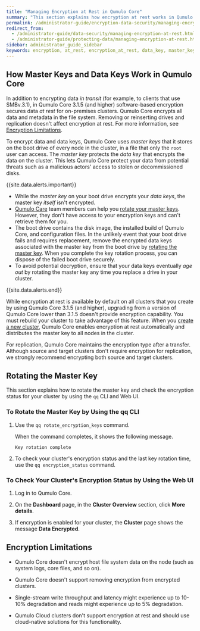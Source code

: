 ```yaml
---
title: "Managing Encryption at Rest in Qumulo Core"
summary: "This section explains how encryption at rest works in Qumulo Core, how to rotate master keys, and how to ensure that the master keys across your cluster are secured correctly."
permalink: /administrator-guide/encryption-data-security/managing-encryption-at-rest.html
redirect_from:
  - /administrator-guide/data-security/managing-encryption-at-rest.html
  - /administrator-guide/protecting-data/managing-encryption-at-rest.html
sidebar: administrator_guide_sidebar
keywords: encryption, at_rest, encryption_at_rest, data_key, master_key, rotate_keys
---
```


## How Master Keys and Data Keys Work in Qumulo Core
In addition to encrypting data _in transit_ (for example, to clients that use SMBv.3.1), in Qumulo Core 3.1.5 (and higher) software-based encryption secures data _at rest_ for on-premises clusters. Qumulo Core encrypts all data and metadata in the file system. Removing or reinserting drives and replication doesn't affect encryption at rest. For more information, see [Encryption Limitations](#encryption-limitations).

To encrypt data and data keys, Qumulo Core uses _master keys_ that it stores on the boot drive of every node in the cluster, in a file that only the `root` user can access. The _master key_ protects the _data key_ that encrypts the data on the cluster. This lets Qumulo Core protect your data from potential threats such as a malicious actors' access to stolen or decommissioned disks.

{{site.data.alerts.important}}
<ul>
  <li>While the <em>master key</em> on your boot drive encrypts your <em>data keys</em>, the master key <em>itself</em> isn't encrypted.</li>
  <li><a href="https://docs.qumulo.com/contacting-qumulo-care-team.html">Qumulo Care</a> team members can help you <a href="#rotate-master-key">rotate your master keys</a>. However, they don't have access to your encryption keys and can't retrieve them for you.</li>
  <li>The boot drive contains the disk image, the installed build of Qumulo Core, and configuration files. In the unlikely event that your boot drive fails and requires replacement, remove the encrypted data keys associated with the master key from the boot drive by <a href="#rotate-master-key">rotating the master key</a>. When you complete the key rotation process, you can dispose of the failed boot drive securely.</li>
  <li>To avoid potential decryption, ensure that your data keys eventually <em>age out</em> by rotating the master key any time you replace a drive in your cluster.</li>
</ul>
{{site.data.alerts.end}}

While encryption at rest is available by default on all clusters that you create by using Qumulo Core 3.1.5 (and higher), upgrading from a version of Qumulo Core lower than 3.1.5 doesn't provide encryption capability. You must rebuild your cluster to take advantage of this feature. When you [create a new cluster](https://care.qumulo.com/hc/en-us/articles/115014525587), Qumulo Core enables encryption at rest automatically and distributes the master key to all nodes in the cluster.

For replication, Qumulo Core maintains the encryption type after a transfer. Although source and target clusters don't require encryption for replication, we strongly recommend encrypting both source and target clusters.

<a id="rotate-master-key"></a>
## Rotating the Master Key
This section explains how to rotate the master key and check the encryption status for your cluster by using the `qq` CLI and Web UI.

### To Rotate the Master Key by Using the qq CLI
1. Use the `qq rotate_encryption_keys` command.

   When the command completes, it shows the following message.

   ```
   Key rotation complete
   ```

1. To check your cluster's encryption status and the last key rotation time, use the `qq encryption_status` command.


### To Check Your Cluster's Encryption Status by Using the Web UI
1. Log in to Qumulo Core.

1. On the **Dashboard** page, in the **Cluster Overview** section, click **More details**.

1. If encryption is enabled for your cluster, the **Cluster** page shows the message **Data Encrypted**.


<a id="encryption-limitations"></a>
## Encryption Limitations
* Qumulo Core doesn't encrypt host file system data on the node (such as system logs, core files, and so on).

* Qumulo Core doesn't support removing encryption from encrypted clusters.

* Single-stream write throughput and latency might experience up to 10-10% degradation and reads might experience up to 5% degradation.

* Qumulo Cloud clusters don't support encryption at rest and should use cloud-native solutions for this functionality.
